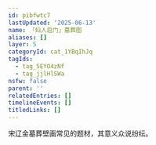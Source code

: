 ```yaml
---
id: pibfwtc7
lastUpdated: '2025-06-13'
name: 「妇人启门」墓葬图
aliases: []
layer: 5
categoryId: cat_1YBqIhJq
tagIds:
  - tag_5EYO4zNf
  - tag_jjlHlSWa
nsfw: false
parent: ''
relatedEntries: []
timelineEvents: []
titledLinks: []
---
```


宋辽金墓葬壁画常见的题材，其意义众说纷纭。
